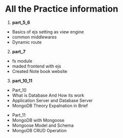 # All the Practice information

1. **part_5_6**
<ul>
<li>Basics of ejs setting as view engine</li>
<li>common middlewares</li>
<li>Dynamic route</li>
</ul>

2. **part_7**
<ul>
<li>fs module</li>
<li>maded frontend with ejs</li>
<li>Created Note book website</li>
</ul>

3. **part_10_11**
<ul>
<li>Part_10</li>
<li>What is Database And How its work</li>
<li>Application Server and Database Server</li>
<li>MongoDB Theory Expalnation in Brief</li>
</ul>

<ul>
<li>Part_11</li>
<li>MongoDB with Mongoose</li>
<li>Mongoose Model and Schema</li>
<li>MongoDB CRUD Operation</li>
</ul>
